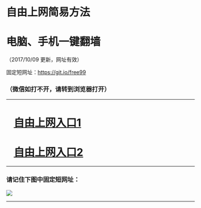 ﻿# 自由上网简易方法

# 电脑、手机一键翻墙

（2017/10/09 更新，网址有效）

固定短网址：https://git.io/free99

### （微信如打不开，请转到浏览器打开）


***





# &nbsp;&nbsp; <a href="http://ft785129292.fwq-tz-1001.info/fwqtz01.html?t=100900115203 " target="_blank">自由上网入口1</a>
# &nbsp;&nbsp; <a href="http://ft22308840.fwq-tz-1002.info/fwqtz02.html?t=100900111982 " target="_blank">自由上网入口2</a>
***

### 请记住下图中固定短网址：

<img src="https://s3-us-west-2.amazonaws.com/fwq-1001/yjfq-20170905okok.png" /> 


***

